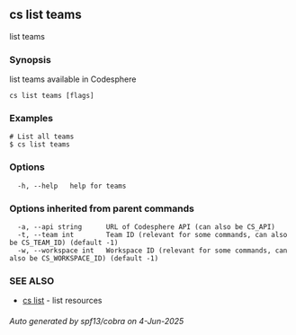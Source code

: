 ## cs list teams

list teams

### Synopsis

list teams available in Codesphere

```
cs list teams [flags]
```

### Examples

```
# List all teams
$ cs list teams 
```

### Options

```
  -h, --help   help for teams
```

### Options inherited from parent commands

```
  -a, --api string      URL of Codesphere API (can also be CS_API)
  -t, --team int        Team ID (relevant for some commands, can also be CS_TEAM_ID) (default -1)
  -w, --workspace int   Workspace ID (relevant for some commands, can also be CS_WORKSPACE_ID) (default -1)
```

### SEE ALSO

* [cs list](cs_list.md)	 - list resources

###### Auto generated by spf13/cobra on 4-Jun-2025
